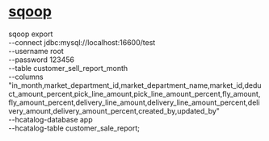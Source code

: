 # [sqoop](http://sqoop.apache.org)

sqoop export \
--connect jdbc:mysql://localhost:16600/test \
--username root \
--password 123456 \
--table    customer_sell_report_month \
--columns  "in_month,market_department_id,market_department_name,market_id,deduct_amount_percent,pick_line_amount,pick_line_amount_percent,fly_amount,fly_amount_percent,delivery_line_amount,delivery_line_amount_percent,delivery_amount,delivery_amount_percent,created_by,updated_by" \
--hcatalog-database app \
--hcatalog-table customer_sale_report;